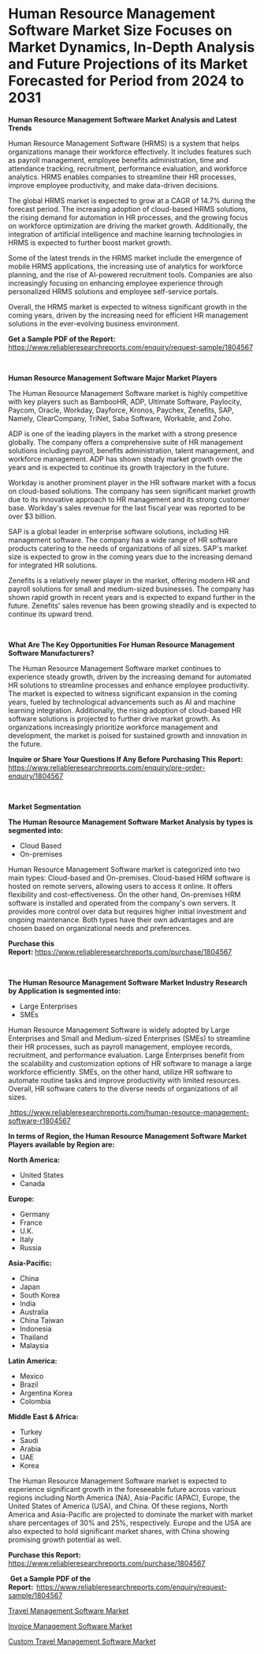 <p><h1>Human Resource Management Software Market Size Focuses on Market Dynamics, In-Depth Analysis and Future Projections of its Market Forecasted for Period from 2024 to 2031</h1></p><p><strong>Human Resource Management Software Market Analysis and Latest Trends</strong></p>
<p><p>Human Resource Management Software (HRMS) is a system that helps organizations manage their workforce effectively. It includes features such as payroll management, employee benefits administration, time and attendance tracking, recruitment, performance evaluation, and workforce analytics. HRMS enables companies to streamline their HR processes, improve employee productivity, and make data-driven decisions.</p><p>The global HRMS market is expected to grow at a CAGR of 14.7% during the forecast period. The increasing adoption of cloud-based HRMS solutions, the rising demand for automation in HR processes, and the growing focus on workforce optimization are driving the market growth. Additionally, the integration of artificial intelligence and machine learning technologies in HRMS is expected to further boost market growth.</p><p>Some of the latest trends in the HRMS market include the emergence of mobile HRMS applications, the increasing use of analytics for workforce planning, and the rise of AI-powered recruitment tools. Companies are also increasingly focusing on enhancing employee experience through personalized HRMS solutions and employee self-service portals.</p><p>Overall, the HRMS market is expected to witness significant growth in the coming years, driven by the increasing need for efficient HR management solutions in the ever-evolving business environment.</p></p>
<p><strong>Get a Sample PDF of the Report:&nbsp;</strong> <a href="https://www.reliableresearchreports.com/enquiry/request-sample/1804567">https://www.reliableresearchreports.com/enquiry/request-sample/1804567</a></p>
<p>&nbsp;</p>
<p><strong>Human Resource Management Software Major Market Players</strong></p>
<p><p>The Human Resource Management Software market is highly competitive with key players such as BambooHR, ADP, Ultimate Software, Paylocity, Paycom, Oracle, Workday, Dayforce, Kronos, Paychex, Zenefits, SAP, Namely, ClearCompany, TriNet, Saba Software, Workable, and Zoho.</p><p>ADP is one of the leading players in the market with a strong presence globally. The company offers a comprehensive suite of HR management solutions including payroll, benefits administration, talent management, and workforce management. ADP has shown steady market growth over the years and is expected to continue its growth trajectory in the future.</p><p>Workday is another prominent player in the HR software market with a focus on cloud-based solutions. The company has seen significant market growth due to its innovative approach to HR management and its strong customer base. Workday's sales revenue for the last fiscal year was reported to be over $3 billion.</p><p>SAP is a global leader in enterprise software solutions, including HR management software. The company has a wide range of HR software products catering to the needs of organizations of all sizes. SAP's market size is expected to grow in the coming years due to the increasing demand for integrated HR solutions.</p><p>Zenefits is a relatively newer player in the market, offering modern HR and payroll solutions for small and medium-sized businesses. The company has shown rapid growth in recent years and is expected to expand further in the future. Zenefits' sales revenue has been growing steadily and is expected to continue its upward trend.</p></p>
<p>&nbsp;</p>
<p><strong>What Are The Key Opportunities For Human Resource Management Software Manufacturers?</strong></p>
<p><p>The Human Resource Management Software market continues to experience steady growth, driven by the increasing demand for automated HR solutions to streamline processes and enhance employee productivity. The market is expected to witness significant expansion in the coming years, fueled by technological advancements such as AI and machine learning integration. Additionally, the rising adoption of cloud-based HR software solutions is projected to further drive market growth. As organizations increasingly prioritize workforce management and development, the market is poised for sustained growth and innovation in the future.</p></p>
<p><strong>Inquire or Share Your Questions If Any Before Purchasing This Report:</strong> <a href="https://www.reliableresearchreports.com/enquiry/pre-order-enquiry/1804567">https://www.reliableresearchreports.com/enquiry/pre-order-enquiry/1804567</a></p>
<p>&nbsp;</p>
<p><strong>Market Segmentation</strong></p>
<p><strong>The Human Resource Management Software Market Analysis by types is segmented into:</strong></p>
<p><ul><li>Cloud Based</li><li>On-premises</li></ul></p>
<p><p>Human Resource Management Software market is categorized into two main types: Cloud-based and On-premises. Cloud-based HRM software is hosted on remote servers, allowing users to access it online. It offers flexibility and cost-effectiveness. On the other hand, On-premises HRM software is installed and operated from the company's own servers. It provides more control over data but requires higher initial investment and ongoing maintenance. Both types have their own advantages and are chosen based on organizational needs and preferences.</p></p>
<p><strong>Purchase this Report:&nbsp;</strong><a href="https://www.reliableresearchreports.com/purchase/1804567">https://www.reliableresearchreports.com/purchase/1804567</a></p>
<p>&nbsp;</p>
<p><strong>The Human Resource Management Software Market Industry Research by Application is segmented into:</strong></p>
<p><ul><li>Large Enterprises</li><li>SMEs</li></ul></p>
<p><p>Human Resource Management Software is widely adopted by Large Enterprises and Small and Medium-sized Enterprises (SMEs) to streamline their HR processes, such as payroll management, employee records, recruitment, and performance evaluation. Large Enterprises benefit from the scalability and customization options of HR software to manage a large workforce efficiently. SMEs, on the other hand, utilize HR software to automate routine tasks and improve productivity with limited resources. Overall, HR software caters to the diverse needs of organizations of all sizes.</p></p>
<p><a href="https://www.reliableresearchreports.com/human-resource-management-software-r1804567">&nbsp;https://www.reliableresearchreports.com/human-resource-management-software-r1804567</a></p>
<p><strong>In terms of Region, the Human Resource Management Software Market Players available by Region are:</strong></p>
<p>
    <p> <strong> North America: </strong>
        <ul>
            <li>United States</li>
            <li>Canada</li>
        </ul>
        </p> 
    <p> <strong> Europe: </strong>
        <ul>
            <li>Germany</li>
            <li>France</li>
            <li>U.K.</li>
            <li>Italy</li>
            <li>Russia</li>
        </ul>
        </p> 
    <p> <strong> Asia-Pacific: </strong>
        <ul>
            <li>China</li>
            <li>Japan</li>
            <li>South Korea</li>
            <li>India</li>
            <li>Australia</li>
            <li>China Taiwan</li>
            <li>Indonesia</li>
            <li>Thailand</li>
            <li>Malaysia</li>
        </ul>
        </p> 
    <p> <strong> Latin America: </strong>
        <ul>
            <li>Mexico</li>
            <li>Brazil</li>
            <li>Argentina Korea</li>
            <li>Colombia</li>
        </ul>
        </p> 
    <p> <strong> Middle East & Africa: </strong>
        <ul>
            <li>Turkey</li>
            <li>Saudi</li>
            <li>Arabia</li>
            <li>UAE</li>
            <li>Korea</li>
        </ul>
    </p>
    </p>
<p><p>The Human Resource Management Software market is expected to experience significant growth in the foreseeable future across various regions including North America (NA), Asia-Pacific (APAC), Europe, the United States of America (USA), and China. Of these regions, North America and Asia-Pacific are projected to dominate the market with market share percentages of 30% and 25%, respectively. Europe and the USA are also expected to hold significant market shares, with China showing promising growth potential as well.</p></p>
<p><strong>Purchase this Report: </strong><a href="https://www.reliableresearchreports.com/purchase/1804567">https://www.reliableresearchreports.com/purchase/1804567</a></p>
<p>&nbsp;<strong>Get a Sample PDF of the Report:&nbsp;&nbsp;</strong><a href="https://www.reliableresearchreports.com/enquiry/request-sample/1804567">https://www.reliableresearchreports.com/enquiry/request-sample/1804567</a></p>
<p><strong></strong></p>
<p><p><a href="https://github.com/redneck06/Market-Research-Report-List-3/blob/main/travel-management-software-market.md">Travel Management Software Market</a></p><p><a href="https://github.com/peachesmcdowel1/Market-Research-Report-List-2/blob/main/invoice-management-software-market.md">Invoice Management Software Market</a></p><p><a href="https://github.com/edytherolanlouisejk1miz0wig/Market-Research-Report-List-2/blob/main/custom-travel-management-software-market.md">Custom Travel Management Software Market</a></p></p>